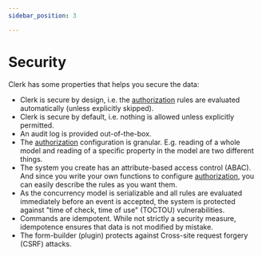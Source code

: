 ```yaml
---
sidebar_position: 3

---
```

# Security

Clerk has some properties that helps you secure the data:

* Clerk is secure by design, i.e. the [authorization](/docs/building-config/authorization) rules are evaluated 
automatically (unless explicitly skipped).
* Clerk is secure by default, i.e. nothing is allowed unless explicitly permitted.
* An audit log is provided out-of-the-box.
* The [authorization](/docs/building-config/authorization) configuration is granular. E.g. reading of a whole model 
and reading of a specific property in the model are two different things.
* The system you create has an attribute-based access control (ABAC). And since you write your own functions to configure 
[authorization](/docs/building-config/authorization), you can easily describe the rules as you want them. 
* As the concurrency model is serializable and all rules are evaluated immediately before an event is accepted, the
  system is protected against "time of check, time of use" (TOCTOU) vulnerabilities.
* Commands are idempotent. While not strictly a security measure, idempotence ensures that data is not modified by 
mistake.
* The form-builder (plugin) protects against Cross-site request forgery (CSRF) attacks.

